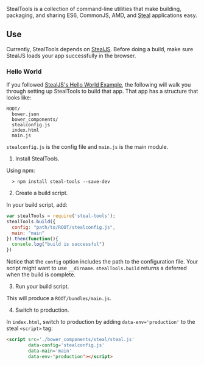 StealTools is a collection of command-line utilities
that make building, packaging, and sharing ES6, CommonJS, AMD, and [Steal](https://github.com/bitovi/steal)
applications easy.

## Use

Currently, StealTools depends 
on [StealJS](https://github.com/bitovi/steal). Before doing a build, make
sure StealJS loads your app successfully in the browser.

### Hello World

If you followed [StealJS's Hello World Example](https://github.com/bitovi/steal),
the following will walk you through setting up StealTools to build that app.  That app has a 
structure that looks like:

    ROOT/
      bower.json
      bower_components/
      stealconfig.js
      index.html
      main.js

`stealconfig.js` is the config file and `main.js` is the main module.

1.  Install StealTools.

  Using npm:
  
      > npm install steal-tools --save-dev

2.  Create a build script.

  In your build script, add:
  
  ```js
  var stealTools = require('steal-tools');
  stealTools.build({
    config: "path/to/ROOT/stealconfig.js",
    main: "main"
  }).then(function(){
    console.log("build is successful")
  })
  ```
  
  Notice that the `config` option includes the path to the configuration file.  Your script
  might want to use `__dirname`.  `stealTools.build` returns a deferred when the build is complete.

3. Run your build script.

  This will produce a `ROOT/bundles/main.js`.

4. Switch to production.  

  In `index.html`, switch to production by adding `data-env='production'` to the steal `<script>` tag:

  ```html
  <script src='./bower_components/steal/steal.js'
          data-config='stealconfig.js'
          data-main='main'
          data-env-'production'></script>
  ```
